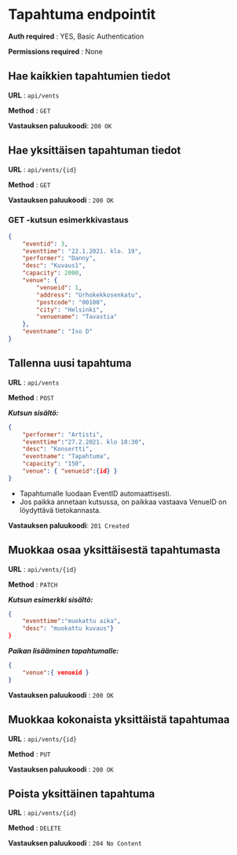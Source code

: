 # Tapahtuma endpointit
**Auth required** : YES, Basic Authentication

**Permissions required** : None

## Hae kaikkien tapahtumien tiedot 

**URL** : `api/vents`

**Method** : `GET`

**Vastauksen paluukoodi**: `200 OK`

## Hae yksittäisen tapahtuman tiedot

**URL** : `api/vents/{id}`

**Method** : `GET`

**Vastauksen paluukoodi** : `200 OK`

### GET -kutsun esimerkkivastaus

```json
{
    "eventid": 3,
    "eventtime": "22.1.2021. klo. 19",
    "performer": "Danny",
    "desc": "Kuvaus1",
    "capacity": 2000,
    "venue": {
        "venueid": 1,
        "address": "Urhokekkosenkatu",
        "postcode": "00100",
        "city": "Helsinki",
        "venuename": "Tavastia"
    },
    "eventname": "Iso D"
}
```
## Tallenna uusi tapahtuma

**URL** : `api/vents`

**Method** : `POST`

***Kutsun sisältö:***
```json
{
    "performer": "Artisti", 
    "eventtime":"27.2.2021. klo 18:30", 
    "desc": "Konsertti", 
    "eventname": "Tapahtuma", 
    "capacity": "150",
    "venue": { "venueid":{id} }
}
```

* Tapahtumalle luodaan EventID automaattisesti.
* Jos paikka annetaan kutsussa, on paikkaa vastaava VenueID on löydyttävä tietokannasta.

**Vastauksen paluukoodi**: `201 Created`

## Muokkaa osaa yksittäisestä tapahtumasta
**URL** : `api/vents/{id}`

**Method** : `PATCH`

***Kutsun esimerkki sisältö:***
```json
{
    "eventtime":"muokattu aika",
    "desc": "muokattu kuvaus"}
}
```
***Paikan lisääminen tapahtumalle:***
```json
{
    "venue":{ venueid }
}
```
**Vastauksen paluukoodi** : `200 OK`

## Muokkaa kokonaista yksittäistä tapahtumaa

**URL** : `api/vents/{id}`

**Method** : `PUT`

**Vastauksen paluukoodi** : `200 OK`

## Poista yksittäinen tapahtuma 

**URL** : `api/vents/{id}`

**Method** : `DELETE`

**Vastauksen paluukoodi** : `204 No Content`
